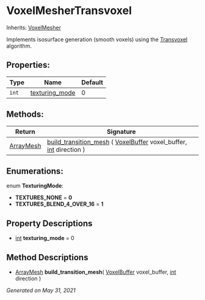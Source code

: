 # VoxelMesherTransvoxel

Inherits: [VoxelMesher](VoxelMesher.md)

Implements isosurface generation (smooth voxels) using the [Transvoxel](https://transvoxel.org/) algorithm.

## Properties:

| Type  | Name                                | Default |
| ----- | ----------------------------------- | ------- |
| `int` | [texturing_mode](#i_texturing_mode) | 0       |

<p></p>

## Methods:

| Return                                                                           | Signature                                                                                                                                                                        |
| -------------------------------------------------------------------------------- | -------------------------------------------------------------------------------------------------------------------------------------------------------------------------------- |
| [ArrayMesh](https://docs.godotengine.org/en/stable/classes/class_arraymesh.html) | [build_transition_mesh](#i_build_transition_mesh) ( [VoxelBuffer](VoxelBuffer.md) voxel_buffer, [int](https://docs.godotengine.org/en/stable/classes/class_int.html) direction ) |

<p></p>

## Enumerations:

enum **TexturingMode**:

- **TEXTURES_NONE** = **0**
- **TEXTURES_BLEND_4_OVER_16** = **1**

## Property Descriptions

- [int](https://docs.godotengine.org/en/stable/classes/class_int.html)<span id="i_texturing_mode"></span> **texturing_mode** = 0

## Method Descriptions

- [ArrayMesh](https://docs.godotengine.org/en/stable/classes/class_arraymesh.html)<span id="i_build_transition_mesh"></span> **build_transition_mesh**( [VoxelBuffer](VoxelBuffer.md) voxel_buffer, [int](https://docs.godotengine.org/en/stable/classes/class_int.html) direction )

_Generated on May 31, 2021_
